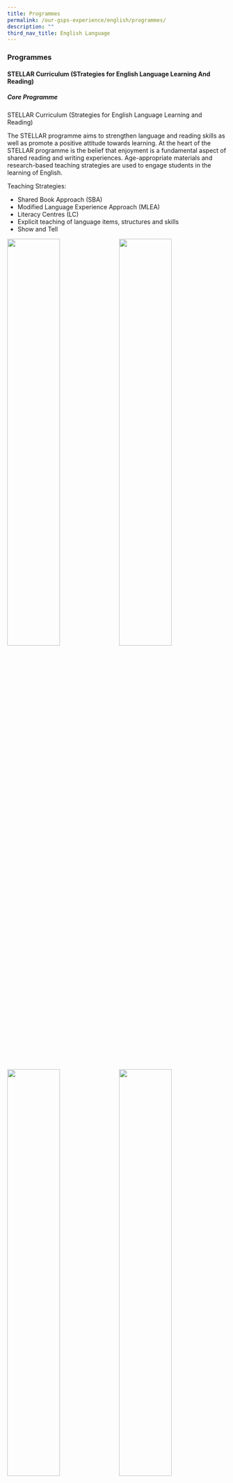 ```yaml
---
title: Programmes
permalink: /our-gsps-experience/english/programmes/
description: ""
third_nav_title: English Language
---
```

### **Programmes**
#### **STELLAR Curriculum (STrategies for English Language Learning And Reading)**
##### **Core Programme**

STELLAR Curriculum (Strategies for English Language Learning and Reading)

The STELLAR programme aims to strengthen language and reading skills as well as promote a positive attitude towards learning. At the heart of the STELLAR programme is the belief that enjoyment is a fundamental aspect of shared reading and writing experiences. Age-appropriate materials and research-based teaching strategies are used to engage students in the learning of English.

Teaching Strategies:
* Shared Book Approach (SBA)
* Modified Language Experience Approach (MLEA)
* Literacy Centres (LC)
* Explicit teaching of language items, structures and skills
* Show and Tell

<img src="/images/eng1.jpg" style="width:49%" align="left">
<img src="/images/eng2.jpg" style="width:49%" align="right">

<br clear="left">

<img src="/images/eng3.jpg" style="width:49%" align="left">
<img src="/images/eng4.jpg" style="width:49%" align="right">

<br clear="left">

### **Programmmes for Intervention**
We provide language and literacy support to our students who require the additional boost.

##### **Learning Support Programme (LSP) – Primary 1 and 2**

The LSP provides additional support for students with weak literacy skills. Students attend lessons one period a day in small groups, and are taught by specially trained school teachers using strategies that are specifically designed to improve their reading ability.&nbsp;

##### **Reading Remediation Programme (RRP) – Primary 3**

The RRP caters to supporting P3 students who still face difficulties in reading in the English Language despite having been supported through the LSP programme in their earlier years. This specially designed programme introduced a range of different coping strategies for reading comprehension which will enable them to better manage their daily learning.

##### **School Dyslexic Remediation (SDR) – Primary 3 and 4** 

The MOE's School-based Dyslexia Remediation programme is a two-year intervention programme catered exclusively for Primary 3 and 4 students. These students are identified for support through a systematic screening process for dyslexia that is conducted at the end of Primary 2 by trained specialists. This after school programme is conducted in small groups by a trained school teacher using the remediation curriculum specifically designed by MOE Reading Specialists.

<br clear="left">

#### **English Language Week**

Theme: Books Bring Us Together <br>

Objectives: To reignite our students’ passion for reading and the English Language through games. <br>

The week started off with Dress as a Book Character Day on 28 August 2023. Students and staff were encouraged to come to school dressed as their favourite book character on this day. Pupils were also encouraged to be as creative as possible by making costumes or adapting clothes to fit in with their chosen book character.
There was also a drama performance ‘Pandora’ by our very own Speech and Drama Club. A school wide Spelling Bee was also conducted for all students during their respective EL Lessons.


 
<img src="/images/el2_oct23.jpeg" style="width:100%; margin-bottom:5px">
Dress as a Book Character Day 2023 <br>


<img src="/images/el3_oct23.jpg" style="width:100%;margin-bottom:5px">
An adaptation of Pandora’s Box by the Speech And Drama Club for EL Week 2023

<br clear="left">

#### **The Read and Shine Programme (P1-P6)**
In this programme, students will listen to a story online while form teachers are taking their attendance and temperature. The aims of this programme include the following:<br>
\- Ignite pupils’ passion in reading<br>
\- Enhance pupils’ listening skills<br>
\- Expose pupils to the different genres (multiliteracies)<br>
\- Showcase the different styles of reading aloud to pupils<br>
\- Encourage pupils to come early to listen to stories

<img src="/images/englishlanguageprogrammes6.jpg" style="width:85%;margin-bottom:10px;" align="left">
<img src="/images/englishlanguageprogrammes7.jpg" style="width:85%;margin-bottom:10px;" align="left">

<br clear="left">

#### **NLB Collaboration**
In this programme, our school will be participating in an even called Read for Books 2021. This charity drive will happen in the month of July and students are encouraged to build reading habits while doing going for the community. Each time a student is spotted reading for a certain amount of time, a book will be donated to the drive.

#### **Little Red Dot and The Straits Times Online (Primary 4-6)**
Little Red Dot is a special publication by The Straits Times specially catered for students. Students are exposed to current affairs and world events that allow for discussion in the classroom. These discussions encourage practical application of knowledge learned in real contexts. This programme also encourages students to read widely for knowledge and for enjoyment.

<img src="/images/englishlanguageprogrammes8.jpg" style="width:85%;margin-bottom:10px;" align="left">
<img src="/images/englishlanguageprogrammes9.jpg" style="width:85%;" align="left">

<br clear="left">

#### **Speaker’s Web (Primary 4)**
This programme aims to develop pupils who can communicate effectively and become eloquent speakers of the English Language. The objectives of this programme include the following:<br>
\- Develop opportunities to listen and respond to stories, songs and poems.<br>
\- Develop and promote the use of language skills required to narrate, describe, speak persuasively and express opinions.<br>
\- Help pupils’ present factual information clearly and logically.<br>
\- Develop speaking and listening skills, poise and confidence through fun and meaningful activities.

<img src="/images/englishlanguageprogrammes10.jpg" style="width:85%;margin-bottom:10px;" align="left">
<img src="/images/englishlanguageprogrammes11.jpg" style="width:85%;margin-bottom:10px;" align="left">

<br clear="left">

#### **Mentor Text Writing Programme (Primary 5)**
The programme aims to develop pupils to acquire the relevant skills to fine-tune and develop their writing. Students are selected based on their overall performance and recommendations by EL teachers. The objectives of the programme includes:
* To have pupils analyse mentor texts and identify what aspects of writing are effective.
* To teach pupils to model the styles and techniques used in the mentor texts by applying it in their writing.
* To learn how to elaborate their story ideas through building suspense and slowing down key scenes in their composition.
* To reinforce narrative structure, important story elements and different types of story starters and endings.

<img src="/images/englishlanguageprogrammes12.jpg" style="width:85%;margin-bottom:10px;" align="left">
<img src="/images/englishlanguageprogrammes13.jpg" style="width:85%;margin-bottom:10px;" align="left">

<br clear="left">